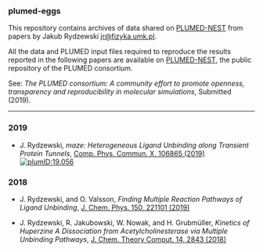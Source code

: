 ### plumed-eggs
This repository contains archives of data shared on 
[PLUMED-NEST](https://www.plumed-nest.org) from papers by Jakub Rydzewski 
<jr@fizyka.umk.pl>.

All the data and PLUMED input files required to reproduce the results reported in 
the following papers are available on [PLUMED-NEST](https://www.plumed-nest.org), 
the public repository of the PLUMED consortium.

See: *The PLUMED consortium: A community effort to promote openness,
transparency and reproducibility in molecular simulations*, Submitted (2019).

-------------------------------------------------------------

### 2019
* J. Rydzewski, *maze: Heterogeneous Ligand Unbinding along Transient Protein Tunnels*, [Comp. Phys. Commun. X, 106865 (2019)](https://doi.org/10.1016/j.cpc.2019.106865)[![plumID:19.056](https://www.plumed-nest.org/eggs/19/056/badge.svg)](https://www.plumed-nest.org/eggs/19/056/)  

### 2018
* J. Rydzewski, and O. Valsson, *Finding Multiple Reaction Pathways of Ligand Unbinding*, [J. Chem. Phys. 150, 221101 (2019)](https://doi.org/10.1063/1.5108638)  

* J. Rydzewski, R. Jakubowski, W. Nowak, and H. Grubmüller, *Kinetics of Huperzine A Dissociation from Acetylcholinesterase via Multiple Unbinding Pathways*, [J. Chem. Theory Comput. 14, 2843 (2018)](https://doi.org/10.1021/acs.jctc.8b00173)  

